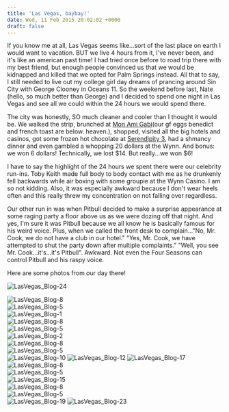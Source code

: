 ```yaml
---
title: 'Las Vegas, baybay!'
date: Wed, 11 Feb 2015 20:02:02 +0000
draft: false
---
```


If you know me at all, Las Vegas seems like...sort of the last place on earth I would want to vacation. BUT we live 4 hours from it, I've never been, and it's like an american past time! I had tried once before to road trip there with my best friend, but enough people convinced us that we would be kidnapped and killed that we opted for Palm Springs instead. All that to say, I still needed to live out my college girl day dreams of prancing around Sin City with George Clooney in Oceans 11. So the weekend before last, Nate (hello, so much better than George) and I decided to spend one night in Las Vegas and see all we could within the 24 hours we would spend there.

The city was honestly, SO much cleaner and cooler than I thought it would be. We walked the strip, brunched at [Mon Ami Gabi](http://www.monamigabi.com/home/?loc=vegas)(our gf eggs benedict and french toast are below. heaven.), shopped, visited all the big hotels and casinos, got some frozen hot chocolate at [Serendipity 3](http://www.yelp.com/biz/serendipity-3-las-vegas), had a shmancy dinner and even gambled a whopping 20 dollars at the Wynn. And bonus: we won 6 dollars! Technically, we lost $14. But really...we won $6!

I have to say the highlight of the 24 hours we spent there were our celebrity run-ins. Toby Keith made full body to body contact with me as he drunkenly fell backwards while air boxing with some groupie at the Wynn Casino. I am so not kidding. Also, it was especially awkward because I don't wear heels often and this really threw my concentration on not falling over regardless.

Our other run in was when Pitbull decided to make a surprise appearance at some raging party a floor above us as we were dozing off that night. And yes, I'm sure it was Pitbull because we all know he is basically famous for his weird voice. Plus, when we called the front desk to complain..."No, Mr. Cook, we do not have a club in our hotel." "Yes, Mr. Cook, we have attempted to shut the party down after multiple complaints." "Well, you see Mr. Cook...it's...it's Pitbull". Awkward. Not even the Four Seasons can control Pitbull and his raspy voice.

Here are some photos from our day there!

![LasVegas_Blog-24](https://djh82r8xhqebh.cloudfront.net/uploads/2015/02/LasVegas_Blog-24.jpg) <div class="flex-ns mhn2-ns mb3"> <div class="ph2-ns w-50-ns">![LasVegas_Blog-8](https://djh82r8xhqebh.cloudfront.net/uploads/2015/02/LasVegas_Blog-8.jpg)</div> <div class="ph2-ns w-50-ns">![LasVegas_Blog-5](https://djh82r8xhqebh.cloudfront.net/uploads/2015/02/LasVegas_Blog-7.jpg)</div> </div> ![LasVegas_Blog-1](https://djh82r8xhqebh.cloudfront.net/uploads/2015/02/LasVegas_Blog-1.jpg) <div class="flex-ns mhn2-ns mb3"> <div class="ph2-ns w-50-ns">![LasVegas_Blog-8](https://djh82r8xhqebh.cloudfront.net/uploads/2015/02/LasVegas_Blog-4.jpg)</div> <div class="ph2-ns w-50-ns">![LasVegas_Blog-5](https://djh82r8xhqebh.cloudfront.net/uploads/2015/02/LasVegas_Blog-3.jpg)</div> </div> ![LasVegas_Blog-2](https://djh82r8xhqebh.cloudfront.net/uploads/2015/02/LasVegas_Blog-2.jpg) <div class="flex-ns mhn2-ns mb3"> <div class="ph2-ns w-50-ns">![LasVegas_Blog-8](https://djh82r8xhqebh.cloudfront.net/uploads/2015/02/LasVegas_Blog-5.jpg)</div> <div class="ph2-ns w-50-ns">![LasVegas_Blog-5](https://djh82r8xhqebh.cloudfront.net/uploads/2015/02/LasVegas_Blog-6.jpg)</div> </div> ![LasVegas_Blog-10](https://djh82r8xhqebh.cloudfront.net/uploads/2015/02/LasVegas_Blog-10.jpg) ![LasVegas_Blog-12](https://djh82r8xhqebh.cloudfront.net/uploads/2015/02/LasVegas_Blog-12.jpg) ![LasVegas_Blog-17](https://djh82r8xhqebh.cloudfront.net/uploads/2015/02/LasVegas_Blog-17.jpg) <div class="flex-ns mhn2-ns mb3"> <div class="ph2-ns w-50-ns">![LasVegas_Blog-8](https://djh82r8xhqebh.cloudfront.net/uploads/2015/02/LasVegas_Blog-14.jpg)</div> <div class="ph2-ns w-50-ns">![LasVegas_Blog-5](https://djh82r8xhqebh.cloudfront.net/uploads/2015/02/LasVegas_Blog-20.jpg)</div> </div> ![LasVegas_Blog-15](https://djh82r8xhqebh.cloudfront.net/uploads/2015/02/LasVegas_Blog-15.jpg) <div class="flex-ns mhn2-ns mb3"> <div class="ph2-ns w-50-ns">![LasVegas_Blog-8](https://djh82r8xhqebh.cloudfront.net/uploads/2015/02/LasVegas_Blog-18.jpg)</div> <div class="ph2-ns w-50-ns">![LasVegas_Blog-5](https://djh82r8xhqebh.cloudfront.net/uploads/2015/02/LasVegas_Blog-22.jpg)</div> </div> ![LasVegas_Blog-19](https://djh82r8xhqebh.cloudfront.net/uploads/2015/02/LasVegas_Blog-19.jpg) ![LasVegas_Blog-23](https://djh82r8xhqebh.cloudfront.net/uploads/2015/02/LasVegas_Blog-23.jpg)